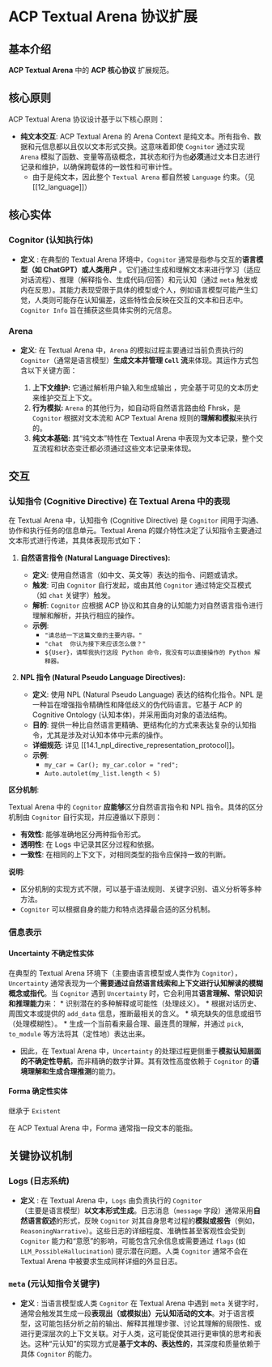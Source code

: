 #  ACP Textual Arena 协议扩展
## 基本介绍
**ACP Textual Arena** 中的 **ACP 核心协议** 扩展规范。

## 核心原则
ACP Textual Arena 协议设计基于以下核心原则：
*   **纯文本交互**: ACP Textual Arena 的 Arena Context 是纯文本。所有指令、数据和元信息都以且仅以文本形式交换。这意味着即使 `Cognitor` 通过实现 `Arena` 模拟了函数、变量等高级概念，其状态和行为也**必须**通过文本日志进行记录和维护，以确保跨载体的一致性和可审计性。
	* 由于是纯文本，因此整个 `Textual Arena` 都自然被 `Language` 约束。（见 [[12_language]]）

## 核心实体
### Cognitor (认知执行体)

*   **定义** : 在典型的 Textual Arena 环境中，`Cognitor` 通常是指参与交互的**语言模型（如 ChatGPT）或人类用户** 。它们通过生成和理解文本来进行学习（适应对话流程）、推理（解释指令、生成代码/回答）和元认知（通过 `meta` 触发或内在反思）。其能力表现受限于具体的模型或个人，例如语言模型可能产生幻觉，人类则可能存在认知偏差，这些特性会反映在交互的文本和日志中。`Cognitor Info` 旨在捕获这些具体实例的元信息。

### Arena
*   **定义**: 在 Textual Arena 中，`Arena` 的模拟过程主要通过当前负责执行的 `Cognitor`（通常是语言模型）**生成文本并管理 `Cell` 流**来体现。其运作方式包含以下关键方面：

    1.  **上下文维护:** 它通过解析用户输入和生成输出 ，完全基于可见的文本历史来维护交互上下文。
    2.  **行为模拟:** `Arena` 的其他行为，如自动将自然语言路由给 Fhrsk，是 `Cognitor` 根据对文本流和 ACP Textual Arena 规则的**理解和模拟**来执行的。
    3.  **纯文本基础:** 其“纯文本”特性在 Textual Arena 中表现为文本记录，整个交互流程和状态变迁都必须通过这些文本记录来体现。

## 交互
### 认知指令 (Cognitive Directive) 在 Textual Arena 中的表现

在 Textual Arena 中，认知指令 (Cognitive Directive) 是 `Cognitor` 间用于沟通、协作和执行任务的信息单元。Textual Arena 的媒介特性决定了认知指令主要通过文本形式进行传递，其具体表现形式如下：

1.  **自然语言指令 (Natural Language Directives):**

    *   **定义**: 使用自然语言（如中文、英文等）表达的指令、问题或请求。
    *   **触发**: 可由 `Cognitor` 自行发起，或由其他 `Cognitor` 通过特定交互模式（如 `chat` 关键字）触发。
    *   **解析**: `Cognitor` 应根据 ACP 协议和其自身的认知能力对自然语言指令进行理解和解析，并执行相应的操作。
    *   **示例**:
        *   `"请总结一下这篇文章的主要内容。"`
        *   `"chat  你认为接下来应该怎么做？"`
        *   `${User}，请帮我执行这段 Python 命令，我没有可以直接操作的 Python 解释器。`

2.  **NPL 指令 (Natural Pseudo Language Directives):**

    *   **定义**: 使用 NPL (Natural Pseudo Language) 表达的结构化指令。NPL 是一种旨在增强指令精确性和降低歧义的伪代码语言。它基于 ACP 的 Cognitive Ontology (认知本体)，并采用面向对象的语法结构。
    *   **目的**:  提供一种比自然语言更精确、更结构化的方式来表达复杂的认知指令，尤其是涉及对认知本体中元素的操作。
    *   **详细规范**:  详见 [[14.1_npl_directive_representation_protocol]]。
    *   **示例**:
        *   `my_car = Car(); my_car.color = "red";`
        *   `Auto.autolet(my_list.length < 5)`


**区分机制**:

Textual Arena 中的 `Cognitor` **应能够**区分自然语言指令和 NPL 指令。具体的区分机制由 `Cognitor` 自行实现，并应遵循以下原则：

*   **有效性**:  能够准确地区分两种指令形式。
*   **透明性**:  在 Logs 中记录其区分过程和依据。
*   **一致性**:  在相同的上下文下，对相同类型的指令应保持一致的判断。

**说明**:

*   区分机制的实现方式不限，可以基于语法规则、关键字识别、语义分析等多种方法。
*   `Cognitor` 可以根据自身的能力和特点选择最合适的区分机制。


### 信息表示

#### Uncertainty 不确定性实体
在典型的 Textual Arena 环境下（主要由语言模型或人类作为 `Cognitor`），`Uncertainty` 通常表现为一个**需要通过自然语言线索和上下文进行认知解读的模糊概念或指代**。当 `Cognitor` 遇到 `Uncertainty` 时，它会利用其**语言理解、常识知识和推理能力**来：
	  *   识别潜在的多种解释或可能性（处理歧义）。
	  *   根据对话历史、周围文本或提供的 `add_data` 信息，推断最相关的含义。
	  *   填充缺失的信息或细节（处理模糊性）。
	  *   生成一个当前看来最合理、最连贯的理解，并通过 `pick`, `to_module` 等方法将其（定性地）表达出来。
  *   因此，在 Textual Arena 中，`Uncertainty` 的处理过程更侧重于**模拟认知层面的不确定性导航**，而非精确的数学计算。其有效性高度依赖于 `Cognitor` 的**语境理解和生成合理推测**的能力。

#### Forma 确定性实体
继承于 `Existent`

在 ACP Textual Arena 中，Forma 通常指一段文本的能指。

## 关键协议机制
### Logs (日志系统)

*   **定义** : 在 Textual Arena 中，`Logs` 由负责执行的 `Cognitor`（主要是语言模型）**以文本形式生成**。日志消息（`message` 字段）通常采用**自然语言叙述**的形式，反映 `Cognitor` 对其自身思考过程的**模拟或报告**（例如，`ReasoningNarrative`）。这些日志的详细程度、准确性甚至客观性会受到 `Cognitor` 能力和“意愿”的影响，可能包含冗余信息或需要通过 `flags` (如 `LLM_PossibleHallucination`) 提示潜在问题。人类 `Cognitor` 通常不会在 Textual Arena 中被要求生成同样详细的外显日志。

### `meta` (元认知指令关键字)

*   **定义** : 当语言模型或人类 `Cognitor` 在 Textual Arena 中遇到 `meta` 关键字时，通常会触发其生成一段**表现出（或模拟出）元认知活动的文本**。对于语言模型，这可能包括分析之前的输出、解释其推理步骤、讨论其理解的局限性、或进行更深层次的上下文关联。对于人类，这可能促使其进行更审慎的思考和表达。这种“元认知”的实现方式是**基于文本的、表达性的**，其深度和质量依赖于具体 `Cognitor` 的能力。